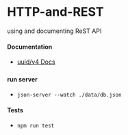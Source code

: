 # HTTP-and-REST
using and documenting  ReST API
#### Documentation
* [uuid/v4 Docs](https://www.uuidgenerator.net/version4)

##### 

#### run server
* `json-server --watch ./data/db.json`

#### Tests
* `npm run test`